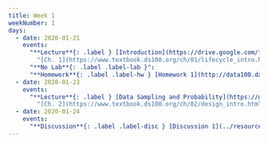 ```yaml
---
title: Week 1
weekNumber: 1
days:
  - date: 2020-01-21
    events:
      "**Lecture**{: .label } [Introduction](https://drive.google.com/file/d/13a80KfptueWk8VeFggbuw3C4bENTrZyi/view) ([webcast](https://www.youtube.com/watch?v=hKkPhqUcb0c)) ([code](https://data100.datahub.berkeley.edu/hub/user-redirect/git-pull?repo=https%3A%2F%2Fgithub.com%2FDS-100%2Fsp20&urlpath=tree%2Fsp20%2Flecture%2Flec01))":
        "[Ch. 1](https://www.textbook.ds100.org/ch/01/lifecycle_intro.html)"
      "**No Lab**{: .label .label-lab }":
      "**Homework**{: .label .label-hw } [Homework 1](http://data100.datahub.berkeley.edu/hub/user-redirect/git-sync?repo=https://github.com/DS-100/sp20&subPath=hw/hw1/) (due Jan. 27)":
  - date: 2020-01-23
    events:
      "**Lecture**{: .label } [Data Sampling and Probability](https://drive.google.com/file/d/119g7EFyafzswyF264rrIsIex7KlPBq4B/view?usp=sharing)":
        "[Ch. 2](https://www.textbook.ds100.org/ch/02/design_intro.html)"
  - date: 2020-01-24
    events:
      "**Discussion**{: .label .label-disc } [Discussion 1](../resources/assets/discussions/disc01.pdf)":
---
```

<script src="../assets/js/highlight.js"></script>
